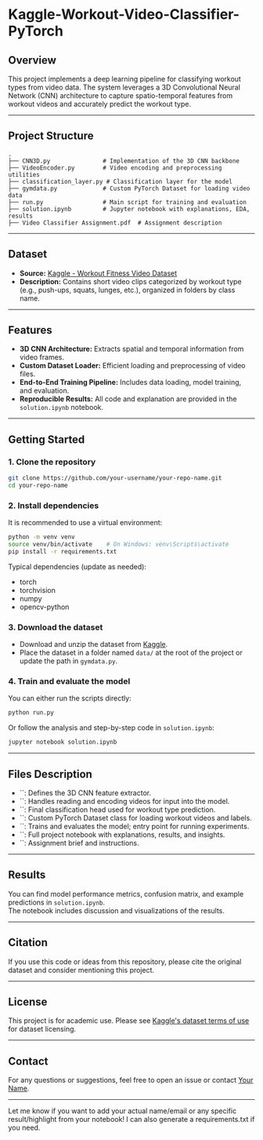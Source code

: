 # Kaggle-Workout-Video-Classifier-PyTorch

## Overview

This project implements a deep learning pipeline for classifying workout types from video data. The system leverages a 3D Convolutional Neural Network (CNN) architecture to capture spatio-temporal features from workout videos and accurately predict the workout type.


---

## Project Structure

```
.
├── CNN3D.py               # Implementation of the 3D CNN backbone
├── VideoEncoder.py        # Video encoding and preprocessing utilities
├── classification_layer.py # Classification layer for the model
├── gymdata.py             # Custom PyTorch Dataset for loading video data
├── run.py                 # Main script for training and evaluation
├── solution.ipynb         # Jupyter notebook with explanations, EDA, results
├── Video Classifier Assignment.pdf  # Assignment description
```

---

## Dataset

- **Source:** [Kaggle - Workout Fitness Video Dataset](https://www.kaggle.com/datasets/hasyimabdillah/workoutfitness-video/data)
- **Description:** Contains short video clips categorized by workout type (e.g., push-ups, squats, lunges, etc.), organized in folders by class name.

---

## Features

- **3D CNN Architecture:** Extracts spatial and temporal information from video frames.
- **Custom Dataset Loader:** Efficient loading and preprocessing of video files.
- **End-to-End Training Pipeline:** Includes data loading, model training, and evaluation.
- **Reproducible Results:** All code and explanation are provided in the `solution.ipynb` notebook.

---

## Getting Started

### 1. Clone the repository

```bash
git clone https://github.com/your-username/your-repo-name.git
cd your-repo-name
```

### 2. Install dependencies

It is recommended to use a virtual environment:

```bash
python -m venv venv
source venv/bin/activate    # On Windows: venv\Scripts\activate
pip install -r requirements.txt
```

Typical dependencies (update as needed):

- torch
- torchvision
- numpy
- opencv-python

### 3. Download the dataset

- Download and unzip the dataset from [Kaggle](https://www.kaggle.com/datasets/hasyimabdillah/workoutfitness-video/data).
- Place the dataset in a folder named `data/` at the root of the project or update the path in `gymdata.py`.

### 4. Train and evaluate the model

You can either run the scripts directly:

```bash
python run.py
```

Or follow the analysis and step-by-step code in `solution.ipynb`:

```bash
jupyter notebook solution.ipynb
```

---

## Files Description

- ``: Defines the 3D CNN feature extractor.
- ``: Handles reading and encoding videos for input into the model.
- ``: Final classification head used for workout type prediction.
- ``: Custom PyTorch Dataset class for loading workout videos and labels.
- ``: Trains and evaluates the model; entry point for running experiments.
- ``: Full project notebook with explanations, results, and insights.
- ``: Assignment brief and instructions.

---

## Results

You can find model performance metrics, confusion matrix, and example predictions in `solution.ipynb`.\
The notebook includes discussion and visualizations of the results.

---

## Citation

If you use this code or ideas from this repository, please cite the original dataset and consider mentioning this project.

---

## License

This project is for academic use. Please see [Kaggle's dataset terms of use](https://www.kaggle.com/datasets/hasyimabdillah/workoutfitness-video/data) for dataset licensing.

---

## Contact

For any questions or suggestions, feel free to open an issue or contact [Your Name](mailto\:ohad338@gmail.com).

---

Let me know if you want to add your actual name/email or any specific result/highlight from your notebook! I can also generate a requirements.txt if you need.


